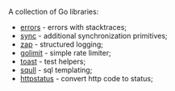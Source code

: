 A collection of Go libraries:
* [errors](https://github.com/Zamony/go/tree/main/errors)  - errors with stacktraces;
* [sync](https://github.com/Zamony/go/tree/main/sync) - additional synchronization primitives;
* [zap](https://github.com/Zamony/go/tree/main/zap) - structured logging;
* [golimit](https://github.com/Zamony/go/tree/main/golimit) - simple rate limiter;
* [toast](https://github.com/Zamony/go/tree/main/toast) - test helpers;
* [squll](https://github.com/Zamony/go/tree/main/squll) - sql templating;
* [httpstatus](https://github.com/Zamony/go/tree/main/httpstatus) - convert http code to status;
